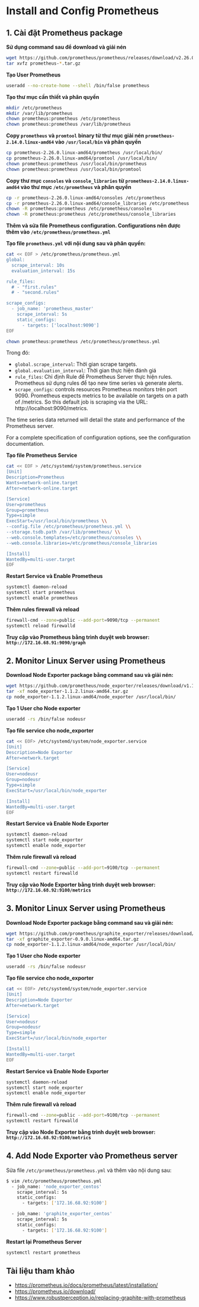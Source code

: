 # Install and Config Prometheus
## 1. Cài đặt Prometheus package
**Sử dụng command sau để download và giải nén**
```sh
wget https://github.com/prometheus/prometheus/releases/download/v2.26.0/prometheus-2.26.0.linux-amd64.tar.gz
tar xvfz prometheus-*.tar.gz
```
**Tạo User Prometheus**
```sh
useradd --no-create-home --shell /bin/false prometheus
```
**Tạo thư mục cần thiết và phân quyền**
```sh
mkdir /etc/prometheus
mkdir /var/lib/prometheus
chown prometheus:prometheus /etc/prometheus
chown prometheus:prometheus /var/lib/prometheus
```
**Copy `prometheus` và `promtool` binary từ thư mục giải nén `prometheus-2.14.0.linux-amd64` vào `/usr/local/bin` và phân quyền**
```sh
cp prometheus-2.26.0.linux-amd64/prometheus /usr/local/bin/
cp prometheus-2.26.0.linux-amd64/promtool /usr/local/bin/
chown prometheus:prometheus /usr/local/bin/prometheus
chown prometheus:prometheus /usr/local/bin/promtool
```
**Copy thư mục `consoles` và `console_libraries` từ `prometheus-2.14.0.linux-amd64` vào thư mục `/etc/prometheus` và phân quyền**
```sh
cp -r prometheus-2.26.0.linux-amd64/consoles /etc/prometheus
cp -r prometheus-2.26.0.linux-amd64/console_libraries /etc/prometheus
chown -R prometheus:prometheus /etc/prometheus/consoles
chown -R prometheus:prometheus /etc/prometheus/console_libraries
```
**Thêm và sửa file Prometheus configuration. Configurations nên được thêm vào `/etc/prometheus/prometheus.yml`**

**Tạo file `prometheus.yml` với nội dung sau và phân quyền:**
```sh
cat << EOF > /etc/prometheus/prometheus.yml
global:
  scrape_interval: 10s
  evaluation_interval: 15s

rule_files:
  # - "first.rules"
  # - "second.rules"

scrape_configs:
  - job_name: 'prometheus_master'
    scrape_interval: 5s
    static_configs:
      - targets: ['localhost:9090']
EOF
```
```sh
chown prometheus:prometheus /etc/prometheus/prometheus.yml
```
Trong đó:
 - `global.scrape_interval`: Thời gian scrape targets. 
 - `global.evaluation_interval`:  Thời gian thực hiện đánh giá
 - `rule_files`: Chỉ định Rule để Prometheus Server thực hiện rules. Prometheus sử dụng rules để tạo new time series và generate alerts.
- `scrape_configs`: controls resources Prometheus monitors trên port 9090. Prometheus expects metrics to be available on targets on a path of /metrics. So this default job is scraping via the URL: http://localhost:9090/metrics.

The time series data returned will detail the state and performance of the Prometheus server.

For a complete specification of configuration options, see the configuration documentation.




**Tạo file Prometheus Service**
```sh
cat << EOF > /etc/systemd/system/prometheus.service
[Unit]
Description=Prometheus
Wants=network-online.target
After=network-online.target

[Service]
User=prometheus
Group=prometheus
Type=simple
ExecStart=/usr/local/bin/prometheus \\
--config.file /etc/prometheus/prometheus.yml \\
--storage.tsdb.path /var/lib/prometheus/ \\
--web.console.templates=/etc/prometheus/consoles \\
--web.console.libraries=/etc/prometheus/console_libraries

[Install]
WantedBy=multi-user.target
EOF
```
**Restart Service và Enable Prometheus**
```sh
systemctl daemon-reload
systemctl start prometheus
systemctl enable prometheus
```
**Thêm rules firewall và reload**
```sh
firewall-cmd --zone=public --add-port=9090/tcp --permanent
systemctl reload firewalld
```
**Truy cập vào Prometheus bằng trình duyệt web browser: `http://172.16.68.91:9090/graph`**

## 2. Monitor Linux Server using Prometheus

**Download Node Exporter package bằng command sau và giải nén:**
```sh
wget https://github.com/prometheus/node_exporter/releases/download/v1.1.2/node_exporter-1.1.2.linux-amd64.tar.gz
tar -xf node_exporter-1.1.2.linux-amd64.tar.gz
cp node_exporter-1.1.2.linux-amd64/node_exporter /usr/local/bin/
```
**Tạo 1 User cho Node exporter**
```sh
useradd -rs /bin/false nodeusr
```
**Tạo file service cho node_exporter**
```sh
cat << EOF> /etc/systemd/system/node_exporter.service
[Unit]
Description=Node Exporter
After=network.target

[Service]
User=nodeusr
Group=nodeusr
Type=simple
ExecStart=/usr/local/bin/node_exporter

[Install]
WantedBy=multi-user.target
EOF
```
**Restart Service và Enable Node Exporter**
```sh
systemctl daemon-reload
systemctl start node_exporter
systemctl enable node_exporter
```
**Thêm rule firewall và reload**
```sh
firewall-cmd --zone=public --add-port=9100/tcp --permanent
systemctl restart firewalld
```
**Truy cập vào Node Exporter bằng trình duyệt web browser: `http://172.16.68.92:9100/metrics`**

## 3. Monitor Linux Server using Prometheus

**Download Node Exporter package bằng command sau và giải nén:**
```sh
wget https://github.com/prometheus/graphite_exporter/releases/download/v0.9.0/graphite_exporter-0.9.0.linux-amd64.tar.gz
tar -xf graphite_exporter-0.9.0.linux-amd64.tar.gz
cp node_exporter-1.1.2.linux-amd64/node_exporter /usr/local/bin/
```
**Tạo 1 User cho Node exporter**
```sh
useradd -rs /bin/false nodeusr
```
**Tạo file service cho node_exporter**
```sh
cat << EOF> /etc/systemd/system/node_exporter.service
[Unit]
Description=Node Exporter
After=network.target

[Service]
User=nodeusr
Group=nodeusr
Type=simple
ExecStart=/usr/local/bin/node_exporter

[Install]
WantedBy=multi-user.target
EOF
```
**Restart Service và Enable Node Exporter**
```sh
systemctl daemon-reload
systemctl start node_exporter
systemctl enable node_exporter
```
**Thêm rule firewall và reload**
```sh
firewall-cmd --zone=public --add-port=9100/tcp --permanent
systemctl restart firewalld
```
**Truy cập vào Node Exporter bằng trình duyệt web browser: `http://172.16.68.92:9100/metrics`**



## 4. Add Node Exporter vào Prometheus server
Sửa file `/etc/prometheus/prometheus.yml` và thêm vào nội dung sau:
```sh
$ vim /etc/prometheus/prometheus.yml
  - job_name: 'node_exporter_centos'
    scrape_interval: 5s
    static_configs:
      - targets: ['172.16.68.92:9100']

  - job_name: 'graphite_exporter_centos'
    scrape_interval: 5s
    static_configs:
      - targets: ['172.16.68.92:9100']
```  
**Restart lại Prometheus Server**
```sh
systemctl restart prometheus
```
## Tài liệu tham khảo
- https://prometheus.io/docs/prometheus/latest/installation/
- https://prometheus.io/download/
- https://www.robustperception.io/replacing-graphite-with-prometheus
